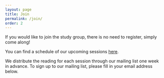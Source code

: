 ```yaml
---
layout: page
title: Join
permalink: /join/
order: 2
---
```


If you would like to join the study group, there is no need to register, simply come along!

You can find a schedule of our upcoming sessions [here](/upcoming-sessions/).

We distribute the reading for each session through our mailing list one week in advance. To sign up to our mailing list, please fill in your email address below.
